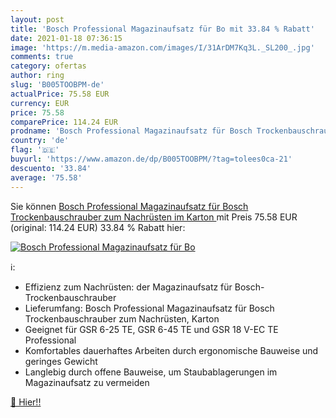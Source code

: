 ```yaml
---
layout: post
title: 'Bosch Professional Magazinaufsatz für Bo mit 33.84 % Rabatt'
date: 2021-01-18 07:36:15
image: 'https://m.media-amazon.com/images/I/31ArDM7Kq3L._SL200_.jpg'
comments: true
category: ofertas
author: ring
slug: 'B005TOOBPM-de'
actualPrice: 75.58 EUR
currency: EUR
price: 75.58
comparePrice: 114.24 EUR
prodname: 'Bosch Professional Magazinaufsatz für Bosch Trockenbauschrauber zum Nachrüsten  im Karton '
country: 'de'
flag: '🇩🇪'
buyurl: 'https://www.amazon.de/dp/B005TOOBPM/?tag=tolees0ca-21'
descuento: '33.84'
average: '75.58'
---
```


Sie können [Bosch Professional Magazinaufsatz für Bosch Trockenbauschrauber zum Nachrüsten  im Karton ](https://www.amazon.de/dp/B005TOOBPM/?tag=tolees0ca-21) mit Preis 75.58 EUR (original: 114.24 EUR) 33.84 % Rabatt hier:

[![Bosch Professional Magazinaufsatz für Bo](https://m.media-amazon.com/images/I/31ArDM7Kq3L._SL200_.jpg)](https://www.amazon.de/dp/B005TOOBPM/?tag=tolees0ca-21)

ℹ️:

- Effizienz zum Nachrüsten: der Magazinaufsatz für Bosch-Trockenbauschrauber
- Lieferumfang: Bosch Professional Magazinaufsatz für Bosch Trockenbauschrauber zum Nachrüsten, Karton
- Geeignet für GSR 6-25 TE, GSR 6-45 TE und GSR 18 V-EC TE Professional
- Komfortables dauerhaftes Arbeiten durch ergonomische Bauweise und geringes Gewicht
- Langlebig durch offene Bauweise, um Staubablagerungen im Magazinaufsatz zu vermeiden

[🛒 Hier!!](https://www.amazon.de/dp/B005TOOBPM/?tag=tolees0ca-21)
